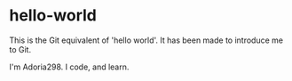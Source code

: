 # hello-world

This is the Git equivalent of 'hello world'. It has been made to introduce me to Git.

I'm Adoria298. I code, and learn.
